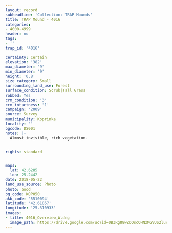 ```yaml
---
layout: record
subheadline: 'Collection: TRAP Mounds'
title: TRAP Mound - 4016
categories:
- 4000-4999
header: no
tags:
- ''
trap_id: '4016'

certainty: Certain
elevation: '382'
max_diameter: '9'
min_diameter: '9'
height: '0.8'
size_category: Small
surrounding_land_use: Forest
surface_condition: Scrub|Tall Grass
robbed: Yes
crm_condition: '3'
crm_intactness: '1'
campaign: '2009'
source: Survey
municipality: Koprinka
locality: ''
bgcode: DS001
notes: |-
  Almost invisible, rich vegetation.


rights: standard


maps:
  lat: 42.6285
  lon: 25.2442
date: 2018-05-22
land_use_source: Photo
photo: Good
bg_code: КОР050
akb_code: '5510094'
latitude: '42.61057'
longitude: '25.310933'
images:
- title: 4016_Overview_W.dng
  image_path: https://drive.google.com/uc?id=0B3Rg88wZDQscOHNzMGVUS2luckU
---
```

